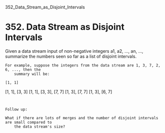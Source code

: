 352_Data_Stream_as_Disjoint_Intervals
# 352. Data Stream as Disjoint Intervals

Given a data stream input of non-negative integers a1, a2, ...,
        an, ..., summarize the numbers seen so far as a list of disjoint intervals.

    For example, suppose the integers from the data stream are 1, 3, 7, 2, 6, ..., then the
        summary will be:

    [1, 1]
[1, 1], [3, 3]
[1, 1], [3, 3], [7, 7]
[1, 3], [7, 7]
[1, 3], [6, 7]

     

    Follow up:

    What if there are lots of merges and the number of disjoint intervals are small compared to
        the data stream's size?